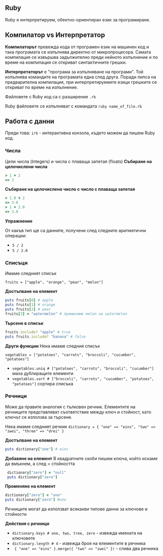 ## Ruby
Ruby е интерпретируем, обектно-ориентиран език за програмиране. 

## Компилатор vs Интерпретатор
**Компилаторът** превежда кода от програмен език на машинен код и така програмата се изпълнява директно от микропроцесора. Самата компилация се извършва задължително преди нейното изпълнение и по време на компилация се откриват синтактичните грешки.

**Интерпретаторът** е "програма за изпълняване на програми". Той изпълнява командите на програмата една след друга. Поради липса на предварителна компилация, при интерпретируемите езици грешките се откриват по време на изпълнение.

Файловете с Ruby код са с разширение `.rb`

Ruby файловете се изпълняват с командата `ruby name_of_file.rb`

## Работа с данни 
Преди това: 
`irb` - интерактивна конзола, където можем да пишем Ruby код. 
### Числа
Цели числа (Integers) и числа с плаваща запетая (floats)
**Събиране на целочислени числа**
```Ruby
> 1 + 2
=> 3
```
**Събиране на целочислено число с число с плаваща запетая**
```Ruby
> 1.0 + 2
=> 3.0
> 1 + 2.0
=> 3.0
```
**Упражнение**

От какъв тип ще са данните, получени след следните аритметични операции:
- `5 / 2`
- `5 / 2.0`

### Списъци
Имаме следният списък 

`fruits = ["apple", "orange", "pear", "melon"]`

**Достъпване на елемент**
```Ruby
puts fruits[0] # apple
puts fruits[1] # orange
puts fruits[2] # pear
fruits[3] = "watermelon" # променяме melon на watermelon
```
**Търсене в списък**
```Ruby
fruits.include? "apple" # true
puts fruits.include? "banana" # false
```
**Други функции**
Нека имаме следния списък 

`vegetables = ["potatoes", "carrots", "broccoli", "cucumber", "potatoes"]`
- `vegetables.uniq # ["potatoes", "carrots", "broccoli", "cucumber"]` маха дублиращите елементи
- `vegetables.sort # ["broccoli", "carrots", "cucumber", "potatoes", "potatoes"]` сортира списъка

### Речници
Може да правите аналогия с тълковен речник. Елементите на речниците представляват съответствие между ключ и стойност, като ключът се използва за търсене. 

Нека имаме следният речник `dictionary = { "one" => "eins", "two" => "zwei", "three" => "drei" }`

**Достъпване на елемент**
```Ruby
puts dictionary["one"] # eins
```
**Добавяне на елемент**
В квадратните скоби пишем ключа, който искаме да вмъкнем, а след = стойността
```Ruby
 dictionary["zero"] = "null"
 puts dictionary["zero"]
 ```
 **Променяне на елемент**
 ```Ruby
dictionary["zero"] = "uno"
puts dictionary["zero"] #uno
```

Речниците могат да използват всякакви типове данни за ключове и стойности

**Действия с речници**
- `dictionary.keys # one, two, tree, zero` - извежда имената на ключовете
- `dictionary.length # 4` - извежда броя на елементите в речника
- ` { "one" => "eins" }.merge({ "two" => "zwei" })` - слива два речника
